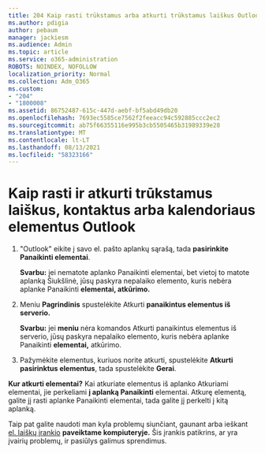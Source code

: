 ```yaml
---
title: 204 Kaip rasti trūkstamus arba atkurti trūkstamus laiškus Outlook kalendorių ar kontaktus
ms.author: pdigia
author: pebaum
manager: jackiesm
ms.audience: Admin
ms.topic: article
ms.service: o365-administration
ROBOTS: NOINDEX, NOFOLLOW
localization_priority: Normal
ms.collection: Adm_O365
ms.custom:
- "204"
- "1800008"
ms.assetid: 86752487-615c-447d-aebf-bf5abd49db20
ms.openlocfilehash: 7693ec5585ce7562f2feeacc94c592885ccc2ec2
ms.sourcegitcommit: ab75f66355116e995b3cb5505465b31989339e28
ms.translationtype: MT
ms.contentlocale: lt-LT
ms.lasthandoff: 08/13/2021
ms.locfileid: "58323166"
---
```

# <a name="how-to-find-and-recover-missing-messages-contacts-or-calendar-items-in-outlook"></a>Kaip rasti ir atkurti trūkstamus laiškus, kontaktus arba kalendoriaus elementus Outlook

1. "Outlook" eikite į savo el. pašto aplankų sąrašą, tada **pasirinkite Panaikinti elementai**. 

    **Svarbu:** jei nematote aplanko  Panaikinti elementai, bet vietoj  to matote aplanką Šiukšlinė, jūsų paskyra nepalaiko elemento, kuris nebėra aplanke Panaikinti **elementai, atkūrimo.**

2. Meniu **Pagrindinis** spustelėkite Atkurti **panaikintus elementus iš serverio.** 

    **Svarbu:** jei **meniu** nėra komandos Atkurti panaikintus elementus iš serverio, jūsų paskyra nepalaiko elemento, kuris nebėra aplanke Panaikinti **elementai,** atkūrimo.

3. Pažymėkite elementus, kuriuos norite atkurti, spustelėkite **Atkurti pasirinktus elementus**, tada spustelėkite **Gerai**.

**Kur atkurti elementai?** Kai atkuriate elementus iš aplanko Atkuriami elementai, jie perkeliami **į aplanką Panaikinti** elementai. Atkurę elementą, galite jį rasti  aplanke Panaikinti elementai, tada galite jį perkelti į kitą aplanką.

Taip pat galite naudoti man kyla problemų siunčiant, gaunant arba ieškant [el. laiškų įrankio](https://aka.ms/SaRA-OutlookSendReceive) **paveiktame kompiuteryje.** Šis įrankis patikrins, ar yra įvairių problemų, ir pasiūlys galimus sprendimus.
